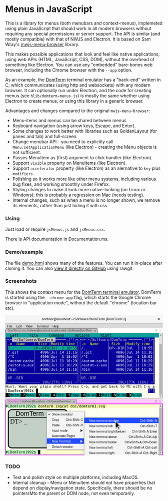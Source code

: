 # Menus in JavaScript

This is a library for menus (both menubars and context-menus),
implemeted using plain JavaScript that should work in all modern browsers
without requiring any special permissions or server support.
The API is similar (and mostly compatible) with that of NWJS and Electron.
It is based on Sam Wray's [mwjs-menu-browser](https://github.com/2xAA/nwjs-menu-browser) library.

This makes possible applications that look and feel like native
applications, using web APIs (HTML, JavaScript, CSS, DOM),
without the overhead of something like Electron.
You can use any "embedded" bare-bones web browser, including
the Chrome browser with the `--app` option.

As an example, the [DomTerm](https://domterm.org) terminal emulator
has a "back-end" written in C, which communicates (using http and
websockets) with any modern browser.  It can optionally run under
Electron, and the code for creating menus (see `hlib/domterm-menus.js`)
is mostly the same whether using Electron to create menus, or using this
library in a generic browser.

Advantages and changes compared to the original `mwjs-menu-browser`:

* Menu-items and menus can be shared between menus.
* Keyboard navigation (using arrow keys, Escape, and Enter).
* Some changes to work better with libraries such as GoldenLayout
(for panes and tab) and full-screen.
* Change menubar API - you need to explicitly call `Menu.setApplicationMenu`
(like Electron) - creating the Menu objects is not sufficient.
* Passes MenuItem as (first) argument to click handler (like Electron).
* Support `visible` property on MenuItems (like Electron).
* Support `accelerator` property (like Electron) as an alernative to
`key` plus `modifiers`.
* Polishing so it works more like other menu systems, including
various bug fixes, and working smoothly under Firefox.
* Styling changes to make it look more native-looking (on Linux or Windows);
this is probably a regression on Mac (needs testing).
* Internal changes, such as when a menu is no longer shown, we remove
its elements, rather than just hiding it with css.

### Using

Just load or require `jsMenus.js` and `jsMenus.css`.

There is API documentation in Documentation.ms.

### Demo/example

The file [demo.html](./demo.html) shows many of the features.
You can run it in-place after cloning it.
You can also [view it directly on GitHub](https://rawgit.com/PerBothner/jsMenus/master/demo.html) using rawgit.

### Screenshots

This shows the context menu for the [DomTerm terminal emulator](https://domterm.org).
DomTerm is started using the `--chrome-app` flag,
which starts the Google Chrome browser in "application mode",
without the default "chrome" (location bar etc).

![domterm-menu-bar](./example-assets/images/domterm-context-menu.png)

### TODO
* Test and polish style on multiple platforms, including MacOS.
* Internal cleanup - Menu or MenuItem should not have properties
that depend on display/navigation state. Specifically, there
should be no pointersMto the parent or DOM node, not even temporarily.
